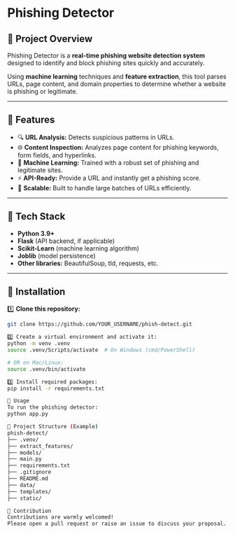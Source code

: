 # Phishing Detector

## 🔹 Project Overview

Phishing Detector is a **real-time phishing website detection system** designed to identify and block phishing sites quickly and accurately.

Using **machine learning** techniques and **feature extraction**, this tool parses URLs, page content, and domain properties to determine whether a website is phishing or legitimate.

---

## 🔹 Features

- 🔍 **URL Analysis:** Detects suspicious patterns in URLs.
- 🌐 **Content Inspection:** Analyzes page content for phishing keywords, form fields, and hyperlinks.
- 🏹 **Machine Learning:** Trained with a robust set of phishing and legitimate sites.
- ⚡ **API-Ready:** Provide a URL and instantly get a phishing score.
- 🔹 **Scalable:** Built to handle large batches of URLs efficiently.

---

## 🔹 Tech Stack

- **Python 3.9+**
- **Flask** (API backend, if applicable)
- **Scikit-Learn** (machine learning algorithm)
- **Joblib** (model persistence)
- **Other libraries:** BeautifulSoup, tld, requests, etc.

---

## 🔹 Installation

1️⃣ **Clone this repository:**

```bash
git clone https://github.com/YOUR_USERNAME/phish-detect.git

2️⃣ Create a virtual environment and activate it:
python -m venv .venv
source .venv/Scripts/activate  # On Windows (cmd/PowerShell)

# OR on Mac/Linux:
source .venv/bin/activate

3️⃣ Install required packages:
pip install -r requirements.txt

🔹 Usage
To run the phishing detector:
python app.py

🔹 Project Structure (Example)
phish-detect/
├── .venv/
├── extract_features/
├── models/
├── main.py
├── requirements.txt
├── .gitignore
├── README.md
├── data/
├── templates/
├── static/

🔹 Contribution
Contributions are warmly welcomed!
Please open a pull request or raise an issue to discuss your proposal.


